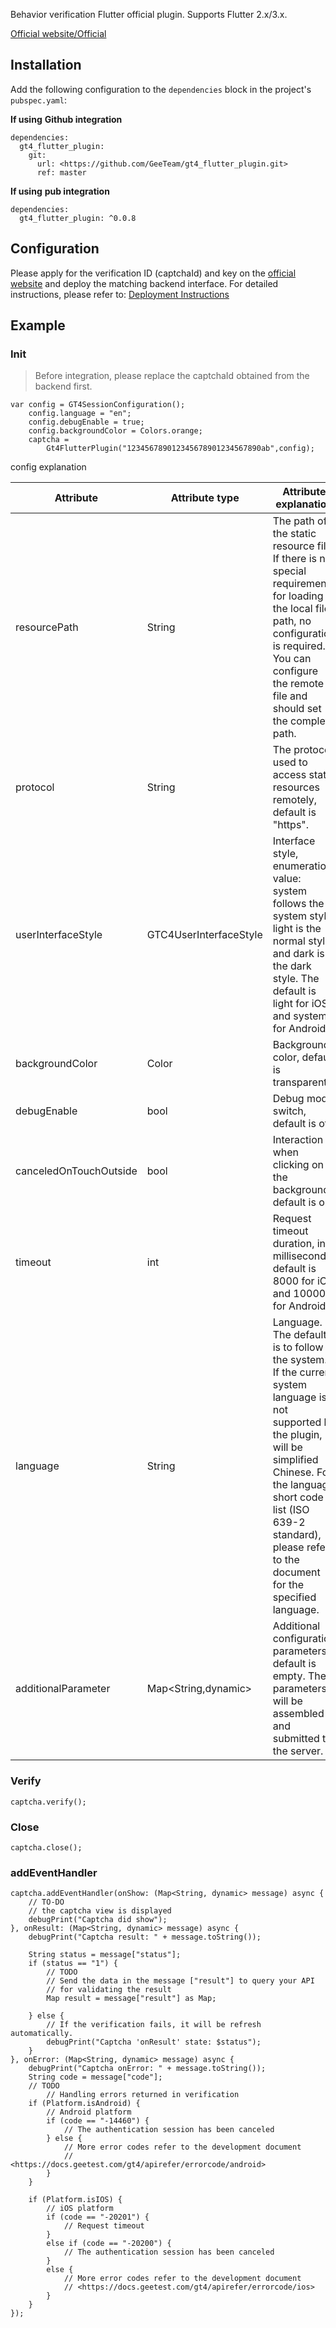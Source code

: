 Behavior verification Flutter official plugin. Supports Flutter 2.x/3.x.

[Official website/Official](https://www.geetest.com/)

## Installation

Add the following configuration to the `dependencies` block in the project's `pubspec.yaml`:

**If using** **Github integration**

```
dependencies:
  gt4_flutter_plugin:
    git:
      url: <https://github.com/GeeTeam/gt4_flutter_plugin.git>
      ref: master

```

**If using** **pub integration**

```
dependencies:
  gt4_flutter_plugin: ^0.0.8

```

## Configuration

Please apply for the verification ID (captchaId) and key on the [official website](https://www.geetest.com/) and deploy the matching backend interface. For detailed instructions, please refer to: [Deployment Instructions](https://docs.geetest.com/gt4/start/)

## Example

### Init

> Before integration, please replace the captchaId obtained from the backend first.
>

```
var config = GT4SessionConfiguration();
    config.language = "en";
    config.debugEnable = true;
    config.backgroundColor = Colors.orange;
    captcha =
        Gt4FlutterPlugin("123456789012345678901234567890ab",config);

```

config explanation

| Attribute | Attribute type | Attribute explanation |
| --- | --- | --- |
| resourcePath | String | The path of the static resource file. If there is no special requirement for loading the local file path, no configuration is required. You can configure the remote file and should set the complete path. |
| protocol | String | The protocol used to access static resources remotely, default is "https". |
| userInterfaceStyle | GTC4UserInterfaceStyle | Interface style, enumeration value: system follows the system style, light is the normal style, and dark is the dark style. The default is light for iOS and system for Android. |
| backgroundColor | Color | Background color, default is transparent. |
| debugEnable | bool | Debug mode switch, default is off. |
| canceledOnTouchOutside | bool | Interaction when clicking on the background, default is on. |
| timeout | int | Request timeout duration, in milliseconds, default is 8000 for iOS and 10000 for Android. |
| language | String | Language. The default is to follow the system. If the current system language is not supported by the plugin, it will be simplified Chinese. For the language short code list (ISO 639-2 standard), please refer to the document for the specified language. |
| additionalParameter | Map<String,dynamic> | Additional configuration parameters, default is empty. The parameters will be assembled and submitted to the server. |

### Verify

`captcha.verify();`

### Close

`captcha.close();`

### addEventHandler

```
captcha.addEventHandler(onShow: (Map<String, dynamic> message) async {
    // TO-DO
    // the captcha view is displayed
    debugPrint("Captcha did show");
}, onResult: (Map<String, dynamic> message) async {
    debugPrint("Captcha result: " + message.toString());

    String status = message["status"];
    if (status == "1") {
        // TODO
        // Send the data in the message ["result"] to query your API
        // for validating the result
        Map result = message["result"] as Map;

    } else {
        // If the verification fails, it will be refresh automatically.
        debugPrint("Captcha 'onResult' state: $status");
    }
}, onError: (Map<String, dynamic> message) async {
    debugPrint("Captcha onError: " + message.toString());
    String code = message["code"];
    // TODO 
		// Handling errors returned in verification
    if (Platform.isAndroid) {
        // Android platform
        if (code == "-14460") {
	        // The authentication session has been canceled
        } else {
	        // More error codes refer to the development document
	        // <https://docs.geetest.com/gt4/apirefer/errorcode/android>
        }
    }

    if (Platform.isIOS) {
        // iOS platform
        if (code == "-20201") {
	        // Request timeout
        }
        else if (code == "-20200") {
	        // The authentication session has been canceled
        }
        else {
	        // More error codes refer to the development document
	        // <https://docs.geetest.com/gt4/apirefer/errorcode/ios>
        }
    }
});
```